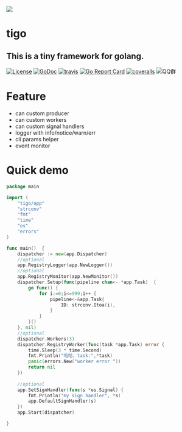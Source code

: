 ![](http://ww1.sinaimg.cn/large/7c998145ly1fte3roqfhij205k05k3yb.jpg)



# tigo
## This is a tiny framework for golang.


[![License](https://img.shields.io/:license-apache%202-blue.svg)](https://opensource.org/licenses/Apache-2.0) [![GoDoc](https://godoc.org/github.com/letcgo/tigo?status.png)](http://godoc.org/github.com/letcgo/tigo)  [![travis](https://travis-ci.org/letcgo/tigo.svg?branch=master)](https://travis-ci.org/letcgo/tigo) [![Go Report Card](https://goreportcard.com/badge/github.com/letcgo/tigo)](https://goreportcard.com/report/github.com/letcgo/tigo) [![coveralls](https://coveralls.io/repos/letcgo/tigo/badge.svg?branch=master&service=github)](https://coveralls.io/github/letcgo/tigo?branch=master) 
![QQ群](https://img.shields.io/:QQ%E7%BE%A4-828486848-blue.svg)

# Feature
- can custom producer
- can custom workers
- can custom signal handlers
- logger with info/notice/warn/err
- cli params helper
- event monitor

# Quick demo

```go
package main

import (
	"tigo/app"
	"strconv"
	"fmt"
	"time"
	"os"
	"errors"
)

func main()  {
	dispatcher := new(app.Dispatcher)
	//optional
	app.RegistryLogger(app.NewLogger())
	//optional
	app.RegistryMonitor(app.NewMonitor())
	dispatcher.Setup(func(pipeline chan<- *app.Task)  {
		go func() {
			for i:=0;i<=999;i++ {
				pipeline<-&app.Task{
					ID: strconv.Itoa(i),
				}
			}
		}()
	}, nil)
	//optional
	dispatcher.Workers(3)
	dispatcher.RegistryWorker(func(task *app.Task) error {
		time.Sleep(3 * time.Second)
		fmt.Println("哈哈，task:",*task)
		panic(errors.New("worker error "))
		return nil
	})
	
    //optional	
	app.SetSignHandler(func(s *os.Signal) {
		fmt.Println("my sign handler", *s)
		app.DefaultSignHandler(s)
	})
	app.Start(dispatcher)

}


```




